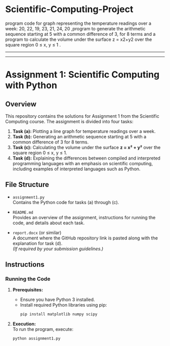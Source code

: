 # Scientific-Computing-Project
program code for graph representing the temperature readings over a week: 20, 22, 19, 23, 21, 24, 20 ,program to generate the arithmetic sequence starting at 5 with a common difference of 3, for 8 terms and a program to calculate the volume under the surface z = x2+y2 over the square region 0 ≤ x, y ≤ 1 .



---


---
# Assignment 1: Scientific Computing with Python

## Overview
This repository contains the solutions for Assignment 1 from the Scientific Computing course. The assignment is divided into four tasks:

1. **Task (a):** Plotting a line graph for temperature readings over a week.
2. **Task (b):** Generating an arithmetic sequence starting at 5 with a common difference of 3 for 8 terms.
3. **Task (c):** Calculating the volume under the surface **z = x² + y²** over the square region 0 ≤ x, y ≤ 1.
4. **Task (d):** Explaining the differences between compiled and interpreted programming languages with an emphasis on scientific computing, including examples of interpreted languages such as Python.

## File Structure
- `assignment1.py`  
  Contains the Python code for tasks (a) through (c).

- `README.md`  
  Provides an overview of the assignment, instructions for running the code, and details about each task.

- `report.docx` (or similar)  
  A document where the GitHub repository link is pasted along with the explanation for task (d).  
  *(If required by your submission guidelines.)*

## Instructions

### Running the Code
1. **Prerequisites:**  
   - Ensure you have Python 3 installed.
   - Install required Python libraries using pip:
     ```bash
     pip install matplotlib numpy scipy
     ```

2. **Execution:**  
   To run the program, execute:
   ```bash
   python assignment1.py



